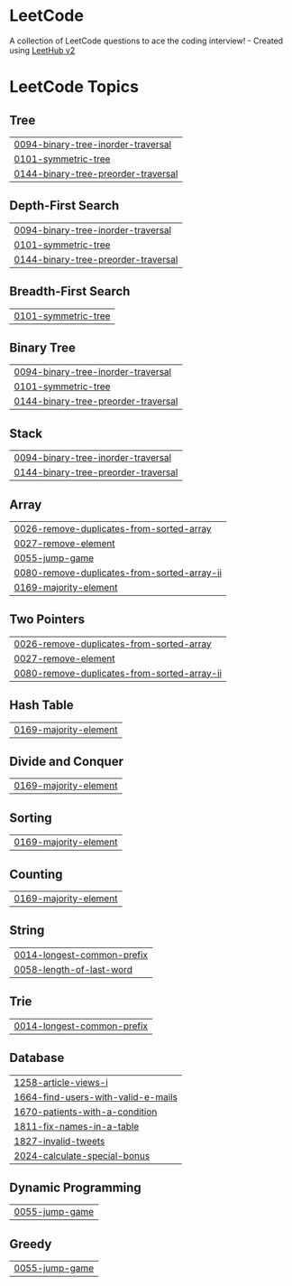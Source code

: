 # LeetCode
A collection of LeetCode questions to ace the coding interview! - Created using [LeetHub v2](https://github.com/arunbhardwaj/LeetHub-2.0)

<!---LeetCode Topics Start-->
# LeetCode Topics
## Tree
|  |
| ------- |
| [0094-binary-tree-inorder-traversal](https://github.com/Nikossik/LeetCode/tree/master/0094-binary-tree-inorder-traversal) |
| [0101-symmetric-tree](https://github.com/Nikossik/LeetCode/tree/master/0101-symmetric-tree) |
| [0144-binary-tree-preorder-traversal](https://github.com/Nikossik/LeetCode/tree/master/0144-binary-tree-preorder-traversal) |
## Depth-First Search
|  |
| ------- |
| [0094-binary-tree-inorder-traversal](https://github.com/Nikossik/LeetCode/tree/master/0094-binary-tree-inorder-traversal) |
| [0101-symmetric-tree](https://github.com/Nikossik/LeetCode/tree/master/0101-symmetric-tree) |
| [0144-binary-tree-preorder-traversal](https://github.com/Nikossik/LeetCode/tree/master/0144-binary-tree-preorder-traversal) |
## Breadth-First Search
|  |
| ------- |
| [0101-symmetric-tree](https://github.com/Nikossik/LeetCode/tree/master/0101-symmetric-tree) |
## Binary Tree
|  |
| ------- |
| [0094-binary-tree-inorder-traversal](https://github.com/Nikossik/LeetCode/tree/master/0094-binary-tree-inorder-traversal) |
| [0101-symmetric-tree](https://github.com/Nikossik/LeetCode/tree/master/0101-symmetric-tree) |
| [0144-binary-tree-preorder-traversal](https://github.com/Nikossik/LeetCode/tree/master/0144-binary-tree-preorder-traversal) |
## Stack
|  |
| ------- |
| [0094-binary-tree-inorder-traversal](https://github.com/Nikossik/LeetCode/tree/master/0094-binary-tree-inorder-traversal) |
| [0144-binary-tree-preorder-traversal](https://github.com/Nikossik/LeetCode/tree/master/0144-binary-tree-preorder-traversal) |
## Array
|  |
| ------- |
| [0026-remove-duplicates-from-sorted-array](https://github.com/Nikossik/LeetCode/tree/master/0026-remove-duplicates-from-sorted-array) |
| [0027-remove-element](https://github.com/Nikossik/LeetCode/tree/master/0027-remove-element) |
| [0055-jump-game](https://github.com/Nikossik/LeetCode/tree/master/0055-jump-game) |
| [0080-remove-duplicates-from-sorted-array-ii](https://github.com/Nikossik/LeetCode/tree/master/0080-remove-duplicates-from-sorted-array-ii) |
| [0169-majority-element](https://github.com/Nikossik/LeetCode/tree/master/0169-majority-element) |
## Two Pointers
|  |
| ------- |
| [0026-remove-duplicates-from-sorted-array](https://github.com/Nikossik/LeetCode/tree/master/0026-remove-duplicates-from-sorted-array) |
| [0027-remove-element](https://github.com/Nikossik/LeetCode/tree/master/0027-remove-element) |
| [0080-remove-duplicates-from-sorted-array-ii](https://github.com/Nikossik/LeetCode/tree/master/0080-remove-duplicates-from-sorted-array-ii) |
## Hash Table
|  |
| ------- |
| [0169-majority-element](https://github.com/Nikossik/LeetCode/tree/master/0169-majority-element) |
## Divide and Conquer
|  |
| ------- |
| [0169-majority-element](https://github.com/Nikossik/LeetCode/tree/master/0169-majority-element) |
## Sorting
|  |
| ------- |
| [0169-majority-element](https://github.com/Nikossik/LeetCode/tree/master/0169-majority-element) |
## Counting
|  |
| ------- |
| [0169-majority-element](https://github.com/Nikossik/LeetCode/tree/master/0169-majority-element) |
## String
|  |
| ------- |
| [0014-longest-common-prefix](https://github.com/Nikossik/LeetCode/tree/master/0014-longest-common-prefix) |
| [0058-length-of-last-word](https://github.com/Nikossik/LeetCode/tree/master/0058-length-of-last-word) |
## Trie
|  |
| ------- |
| [0014-longest-common-prefix](https://github.com/Nikossik/LeetCode/tree/master/0014-longest-common-prefix) |
## Database
|  |
| ------- |
| [1258-article-views-i](https://github.com/Nikossik/LeetCode/tree/master/1258-article-views-i) |
| [1664-find-users-with-valid-e-mails](https://github.com/Nikossik/LeetCode/tree/master/1664-find-users-with-valid-e-mails) |
| [1670-patients-with-a-condition](https://github.com/Nikossik/LeetCode/tree/master/1670-patients-with-a-condition) |
| [1811-fix-names-in-a-table](https://github.com/Nikossik/LeetCode/tree/master/1811-fix-names-in-a-table) |
| [1827-invalid-tweets](https://github.com/Nikossik/LeetCode/tree/master/1827-invalid-tweets) |
| [2024-calculate-special-bonus](https://github.com/Nikossik/LeetCode/tree/master/2024-calculate-special-bonus) |
## Dynamic Programming
|  |
| ------- |
| [0055-jump-game](https://github.com/Nikossik/LeetCode/tree/master/0055-jump-game) |
## Greedy
|  |
| ------- |
| [0055-jump-game](https://github.com/Nikossik/LeetCode/tree/master/0055-jump-game) |
<!---LeetCode Topics End-->